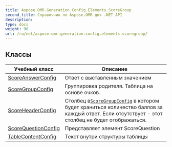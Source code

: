 ```yaml
---
title: Aspose.OMR.Generation.Config.Elements.ScoreGroup
second_title: Справочник по Aspose.OMR для .NET API
description: 
type: docs
weight: 90
url: /ru/net/aspose.omr.generation.config.elements.scoregroup/
---
```



## Классы

| Учебный класс | Описание |
| --- | --- |
| [ScoreAnswerConfig](./scoreanswerconfig/) | Ответ с выставленным значением |
| [ScoreGroupConfig](./scoregroupconfig/) | Группировка родителя. Таблица на основе очков. |
| [ScoreHeaderConfig](./scoreheaderconfig/) | Столбец в[`ScoreGroupConfig`](../aspose.omr.generation.config.elements.scoregroup/scoregroupconfig/) в котором будет храниться количество баллов за каждый ответ. Если отсутствует - этот столбец не будет отображаться. |
| [ScoreQuestionConfig](./scorequestionconfig/) | Представляет элемент ScoreQuestion |
| [TableContentConfig](./tablecontentconfig/) | Текст внутри структуры таблицы |


